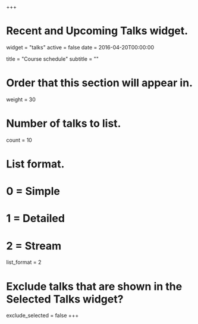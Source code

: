 +++
# Recent and Upcoming Talks widget.
widget = "talks"
active = false
date = 2016-04-20T00:00:00

title = "Course schedule"
subtitle = ""

# Order that this section will appear in.
weight = 30

# Number of talks to list.
count = 10

# List format.
#   0 = Simple
#   1 = Detailed
#   2 = Stream
list_format = 2

# Exclude talks that are shown in the Selected Talks widget?
exclude_selected = false
+++
